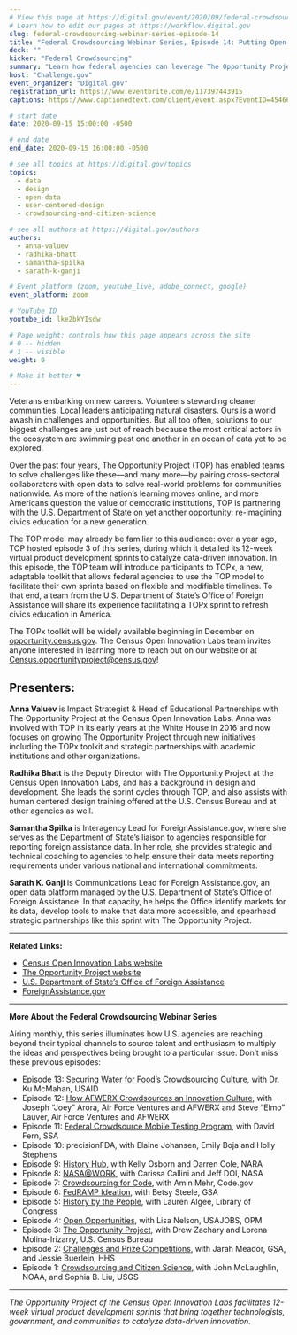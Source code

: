 ```yaml
---
# View this page at https://digital.gov/event/2020/09/federal-crowdsourcing-webinar-series-episode-14
# Learn how to edit our pages at https://workflow.digital.gov
slug: federal-crowdsourcing-webinar-series-episode-14
title: "Federal Crowdsourcing Webinar Series, Episode 14: Putting Open Data to Work for America’s Communities"
deck: ""
kicker: "Federal Crowdsourcing"
summary: "Learn how federal agencies can leverage The Opportunity Project’s adaptable toolkit to engage cross-sector collaborators and rapidly prototype digital products powered by federal open data."
host: "Challenge.gov"
event_organizer: "Digital.gov"
registration_url: https://www.eventbrite.com/e/117397443915
captions: https://www.captionedtext.com/client/event.aspx?EventID=4546699&CustomerID=321

# start date
date: 2020-09-15 15:00:00 -0500

# end date
end_date: 2020-09-15 16:00:00 -0500

# see all topics at https://digital.gov/topics
topics: 
  - data
  - design
  - open-data
  - user-centered-design
  - crowdsourcing-and-citizen-science

# see all authors at https://digital.gov/authors
authors: 
  - anna-valuev
  - radhika-bhatt
  - samantha-spilka
  - sarath-k-ganji

# Event platform (zoom, youtube_live, adobe_connect, google)
event_platform: zoom

# YouTube ID
youtube_id: lke2bkYIsdw

# Page weight: controls how this page appears across the site
# 0 -- hidden
# 1 -- visible
weight: 0

# Make it better ♥
---
```


Veterans embarking on new careers. Volunteers stewarding cleaner communities. Local leaders anticipating natural disasters. Ours is a world awash in challenges and opportunities. But all too often, solutions to our biggest challenges are just out of reach because the most critical actors in the ecosystem are swimming past one another in an ocean of data yet to be explored.

Over the past four years, The Opportunity Project (TOP) has enabled teams to solve challenges like these—and many more—by pairing cross-sectoral collaborators with open data to solve real-world problems for communities nationwide. As more of the nation’s learning moves online, and more Americans question the value of democratic institutions, TOP is partnering with the U.S. Department of State on yet another opportunity: re-imagining civics education for a new generation.

The TOP model may already be familiar to this audience: over a year ago, TOP hosted episode 3 of this series, during which it detailed its 12-week virtual product development sprints to catalyze data-driven innovation. In this episode, the TOP team will introduce participants to TOPx, a new, adaptable toolkit that allows federal agencies to use the TOP model to facilitate their own sprints based on flexible and modifiable timelines. To that end, a team from the U.S. Department of State’s Office of Foreign Assistance will share its experience facilitating a TOPx sprint to refresh civics education in America.  
  
The TOPx toolkit will be widely available beginning in December on [opportunity.census.gov](https://opportunity.census.gov/). The Census Open Innovation Labs team invites anyone interested in learning more to reach out on our website or at Census.opportunityproject@census.gov!

## Presenters:

**Anna Valuev** is  Impact Strategist & Head of Educational Partnerships with The Opportunity Project at the Census Open Innovation Labs. Anna was involved with TOP in its early years at the White House in 2016 and now focuses on growing The Opportunity Project through new initiatives including the TOPx toolkit and strategic partnerships with academic institutions and other organizations.

**Radhika Bhatt** is the Deputy Director with The Opportunity Project at the Census Open Innovation Labs, and has a background in design and development. She leads the sprint cycles through TOP, and also assists with human centered design training offered at the U.S. Census Bureau and at other agencies as well.

**Samantha Spilka** is Interagency Lead for ForeignAssistance.gov, where she serves as the Department of State’s liaison to agencies responsible for reporting foreign assistance data. In her role, she provides strategic and technical coaching to agencies to help ensure their data meets reporting requirements under various national and international commitments.

**Sarath K. Ganji** is Communications Lead for Foreign Assistance.gov, an open data platform managed by the U.S. Department of State’s Office of Foreign Assistance. In that capacity, he helps the Office identify markets for its data, develop tools to make that data more accessible, and spearhead strategic partnerships like this sprint with The Opportunity Project.

---

**Related Links:**

 - [Census Open Innovation Labs website](https://opportunity.census.gov/coil/)
 - [The Opportunity Project website](https://opportunity.census.gov/)
 - [U.S. Department of State’s Office of Foreign Assistance](https://www.state.gov/about-us-office-of-foreign-assistance/)
 - [ForeignAssistance.gov](https://foreignassistance.gov/)
 
 ---
 
 **More About the Federal Crowdsourcing Webinar Series**

Airing monthly, this series illuminates how U.S. agencies are reaching beyond their typical channels to source talent and enthusiasm to multiply the ideas and perspectives being brought to a particular issue. Don’t miss these previous episodes:

- Episode 13: [Securing Water for Food’s Crowdsourcing Culture](https://digital.gov/event/2020/08/18/federal-crowdsourcing-webinar-series-episode-13/), with Dr. Ku McMahan, USAID
- Episode 12: [How AFWERX Crowdsources an Innovation Culture](https://digital.gov/event/2020/07/14/federal-crowdsourcing-webinar-series-episode-12/), with Joseph “Joey” Arora, Air Force Ventures and AFWERX and Steve “Elmo” Lauver, Air Force Ventures and AFWERX
-   Episode 11:  [Federal Crowdsource Mobile Testing Program](https://digital.gov/event/2020/06/09/federal-crowdsourcing-webinar-series-episode-11/), with David Fern, SSA
-   Episode 10: precisionFDA, with Elaine Johansen, Emily Boja and Holly Stephens
-   Episode 9:  [History Hub](https://digital.gov/event/2020/04/27/federal-crowdsourcing-webinar-series-episode-9/), with Kelly Osborn and Darren Cole, NARA
-   Episode 8:  [NASA@WORK](https://digital.gov/event/2020/03/10/federal-crowdsourcing-webinar-series-episode-8/), with Carissa Callini and Jeff DOI, NASA
-   Episode 7:  [Crowdsourcing for Code](https://digital.gov/event/2020/02/11/federal-crowdsourcing-webinar-series-episode-7/), with Amin Mehr, Code.gov
-   Episode 6:  [FedRAMP Ideation](https://www.youtube.com/watch?v=bx1ANQtHNQY), with Betsy Steele, GSA
-   Episode 5:  [History by the People](https://digital.gov/event/2019/08/13/federal-crowdsourcing-webinar-series-episode-5-by-the-people/), with Lauren Algee, Library of Congress
-   Episode 4:  [Open Opportunities](https://digital.gov/event/2019/07/09/federal-crowdsourcing-webinar-series-episode-4-open-opportunities/), with Lisa Nelson, USAJOBS, OPM
-   Episode 3:  [The Opportunity Project](https://digital.gov/event/2019/06/11/federal-crowdsourcing-webinar-series-episode-3-opportunity-project/), with Drew Zachary and Lorena Molina-Irizarry, U.S. Census Bureau
-   Episode 2:  [Challenges and Prize Competitions](https://digital.gov/event/2019/05/14/federal-crowdsourcing-webinar-series-episode-2-challengegov/), with Jarah Meador, GSA, and Jessie Buerlein, HHS
-   Episode 1:  [Crowdsourcing and Citizen Science](https://digital.gov/event/2019/04/09/federal-crowdsourcing-mobilize-citizen-scientists/), with John McLaughlin, NOAA, and Sophia B. Liu, USGS

---
 
 *The Opportunity Project of the Census Open Innovation Labs facilitates 12-week virtual product development sprints that bring together technologists, government, and communities to catalyze data-driven innovation.*
